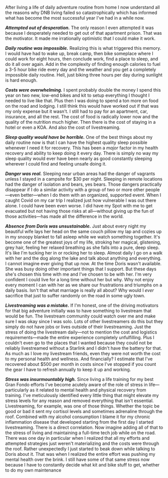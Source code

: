 After living a life of daily adventure routine from home I now understand all the reasons why DNB living failed so catastrophically which has informed what has become the most successful year I've had in a while now.

***Attempted out of desperation.*** The only reason I even attempted it was because I desperately needed to get out of that apartment prison. That was the motivator. It made me irrationally optimistic that I could make it work.

***Daily routine was impossible.*** Realizing this is what triggered this memory. I would have had to wake up, break camp, then bike someplace where I could work for eight hours, then conclude work, find a place to sleep, and do it all over again. Add in the complexity of finding enough calories to fuel a 3-5 hour bike ride every day and the weather and you get a completely impossible daily routine. Hell, just biking three hours per day during sunlight is hard enough.

***Costs were overwhelming.*** I spent probably double the money I spend this year on two new, low-end bikes and kit to setup everything I thought I needed to live like that. Plus then I was doing to spend a ton more on food on the road and lodging. I still think this would have worked out if that was my only expense but it wasn't. I still had to pay for an apartment, car, insurance, and all the rest. The cost of food is radically lower now and the quality of the nutrition much higher. Then there is the cost of staying in a hotel or even a KOA. And also the cost of livestreaming.

***Sleep quality would have be horrible.*** One of the best things about my daily routine now is that I can have the highest quality sleep possible whenever I need it for recovery. This has been a _major_ factor in my health recovery and ability to keep doing it every day. There is simply no way my sleep quality would ever have been nearly as good constantly sleeping wherever I could find and feeling unsafe doing it.

***Danger was real.*** Sleeping near urban areas had the danger of vagrants unless I stayed in a campsite for $30 per night. Sleeping in remote locations had the danger of isolation and bears, yes bears. Those dangers practically disappear if I do a similar activity with a group of two or more other people—even better—when I do them with an organized, supported event. When I caught Covid on my car trip I realized just how vulnerable I was out there alone. I could have been even worse. I did have my Spot with me to get evacuated but not having those risks at all—without giving up the fun of those activities—has made all the difference in the world.

***Absence from Doris was unsustainable.*** Just about every night my beautiful wife lays her head on the same couch pillow my lap and cozies up in my snoopy blanket to fall asleep while we watch something together. It's become one of the greatest joys of my life, stroking her magical, glistening, grey hair, feeling her relaxed breathing as she falls into a pure, deep sleep. It's like I'm tucking her in or rocking her to sleep. Almost daily I go on a walk with her and the dog along the lake and talk about anything and everything. I cannot imagine ever giving that up now. At the time Doris wasn't available. She was busy doing other important things that I support. But these days she's chosen this time with me and I've chosen to be with her. I'm very confident I could live for a long time without her but why. Why not enjoy every moment I can with her as we share our frustrations and triumphs on a daily basis. Isn't that what marriage is really all about? Why would I _ever_ sacrifice that just to suffer randomly on the road in some ugly town.

***Livestreaming was a mistake.*** If I'm honest, one of the driving motivators for that big adventure initially was to have something to livestream that would be fun. The livestream community could watch over me and make sure I was okay since I was solo. Lots of other livestreamers do this but they simply do not have jobs or lives outside of their livestreaming. Just the stress of doing the livestream daily—not to mention the cost and logistics requirements—made the entire experience completely unfulfilling. Plus I couldn't even go to the places that I wanted because they could not be reliably livestreamed without a Starlink and I didn't have the battery for that. As much as I love my livestream friends, even they were not worth the cost to my personal health and wellness. And financially? I estimate that I've recovered about $500 per month in costs since I've stopped if you count the gear I have to refresh annually to keep it up and working.

***Stress was insurmountably high.*** Since living a life training for my best Gran Fondo efforts I've become acutely aware of the role of stress in life—particularly as it related to mental health and physical recovery from training. I've meticulously identified every little thing that might elevate my stress levels for any reason and removed everything that isn't essential. Livestreaming, for example, was one of those things. Whether the topic be good or bad it sent my cortisol levels and sometimes adrenaline through the roof. Combined with my alcohol consumption I blame it for my chronic inflammation disease that developed starting from the first day I started livestreaming. There is a direct correlation. Now imagine adding all of that to the stress of living and maintaining a full-time tech job while on the road. There was one day in particular when I realized that all my efforts and attempted strategies just weren't materializing and the costs were through the roof. Rather unexpectedly I just started to beak down while talking to Doris about it. That was when I realized the entire effort was pushing my mental health over the brink. I still have some of that same stress now because I have to constantly decide what kit and bike stuff to get, whether to do my own maintenance 